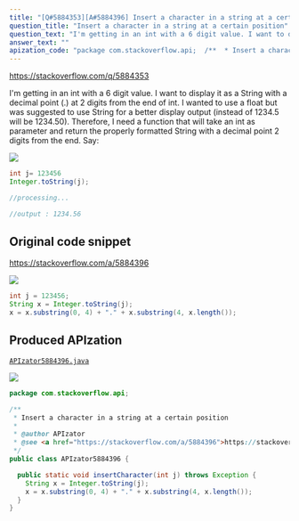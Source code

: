 ```yaml
---
title: "[Q#5884353][A#5884396] Insert a character in a string at a certain position"
question_title: "Insert a character in a string at a certain position"
question_text: "I'm getting in an int with a 6 digit value. I want to display it as a String with a decimal point (.) at 2 digits from the end of int. I wanted to use a float but was suggested to use String for a better display output (instead of 1234.5 will be 1234.50). Therefore, I need a function that will take an int as parameter and return the properly formatted String with a decimal point 2 digits from the end. Say:"
answer_text: ""
apization_code: "package com.stackoverflow.api;  /**  * Insert a character in a string at a certain position  *  * @author APIzator  * @see <a href=\"https://stackoverflow.com/a/5884396\">https://stackoverflow.com/a/5884396</a>  */ public class APIzator5884396 {    public static void insertCharacter(int j) throws Exception {     String x = Integer.toString(j);     x = x.substring(0, 4) + \".\" + x.substring(4, x.length());   } }"
---
```


https://stackoverflow.com/q/5884353

I&#x27;m getting in an int with a 6 digit value. I want to display it as a String with a decimal point (.) at 2 digits from the end of int. I wanted to use a float but was suggested to use String for a better display output (instead of 1234.5 will be 1234.50). Therefore, I need a function that will take an int as parameter and return the properly formatted String with a decimal point 2 digits from the end.
Say:


<div class="code-logo"><img src="/stackoverflow.png" /></div>

```java
int j= 123456 
Integer.toString(j); 

//processing...

//output : 1234.56
```


## Original code snippet

https://stackoverflow.com/a/5884396



<div class="code-logo"><img src="/stackoverflow.png" /></div>

```java
int j = 123456;
String x = Integer.toString(j);
x = x.substring(0, 4) + "." + x.substring(4, x.length());
```

## Produced APIzation

[`APIzator5884396.java`](https://github.com/pasqualesalza/apization-temp-data/raw/master/search/APIzator5884396.java)

<div class="code-logo"><img src="/apizator.png" /></div>

```java
package com.stackoverflow.api;

/**
 * Insert a character in a string at a certain position
 *
 * @author APIzator
 * @see <a href="https://stackoverflow.com/a/5884396">https://stackoverflow.com/a/5884396</a>
 */
public class APIzator5884396 {

  public static void insertCharacter(int j) throws Exception {
    String x = Integer.toString(j);
    x = x.substring(0, 4) + "." + x.substring(4, x.length());
  }
}

```